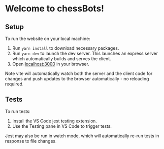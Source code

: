 # Welcome to chessBots!

## Setup

To run the website on your local machine:

1. Run `yarn install` to download necessary packages.
2. Run `yarn dev` to launch the dev server. This launches an express server which automatically builds and serves the client.
3. Open [localhost:3000](localhost:3000) in your browser.

Note vite will automatically watch both the server and the client code for changes and push updates to the browser automatically - no reloading required.

## Tests

To run tests:

1. Install the VS Code jest testing extension.
2. Use the Testing pane in VS Code to trigger tests.

Jest may also be run in watch mode, which will automatically re-run tests in response to file changes.
